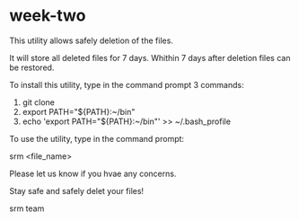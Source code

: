 # week-two

This utility allows safely deletion of the files.


It will store all deleted files for 7 days.
Whithin 7 days after deletion files can be restored.


To install this utility, type in the command prompt 3 commands:

1. git clone <link to this repository> 
2. export PATH="${PATH}:~/bin"  
3. echo 'export PATH="${PATH}:~/bin"' >> ~/.bash_profile


To use the utility, type in the command prompt:

srm <file_name>


Please let us know if you hvae any concerns.

Stay safe and safely delet your files!


srm team


